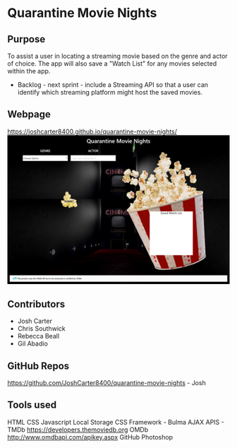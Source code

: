 # Quarantine Movie Nights
 
## Purpose 
To assist a user in locating a streaming movie based on the genre and actor of choice. 
The app will also save a "Watch List" for any movies selected within the app. 
 - Backlog - next sprint - include a Streaming API so that a user can identify which streaming platform might host the saved movies.

## Webpage
https://joshcarter8400.github.io/quarantine-movie-nights/
![](assets/images/webpage.png)
## Contributors
- Josh Carter
- Chris Southwick
- Rebecca Beall
- Gil Abadio

## GitHub Repos
https://github.com/JoshCarter8400/quarantine-movie-nights - Josh


## Tools used
HTML
CSS
Javascript
Local Storage
CSS Framework - Bulma
AJAX
APIS - 
    TMDb https://developers.themoviedb.org 
    OMDb http://www.omdbapi.com/apikey.aspx
GitHub
Photoshop
